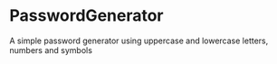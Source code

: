 # PasswordGenerator

A simple password generator using uppercase and lowercase letters, numbers and symbols
